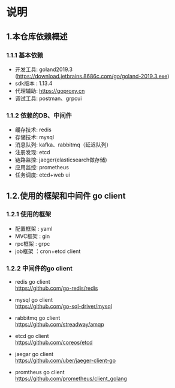 # 说明
## 1.本仓库依赖概述
### 1.1.1 基本依赖
- 开发工具: goland2019.3 (https://download.jetbrains.8686c.com/go/goland-2019.3.exe)
- sdk版本 : 1.13.4
- 代理辅助: https://goproxy.cn
- 调试工具: postman、grpcui

### 1.1.2 依赖的DB、中间件
- 缓存技术: redis
- 存储技术: mysql
- 消息队列: kafka、rabbitmq（延迟队列）
- 注册发现: etcd
- 链路监控: jaeger(elasticsearch做存储)
- 应用监控: prometheus
- 任务调度: etcd+web ui

## 1.2.使用的框架和中间件 go client
### 1.2.1 使用的框架
- 配置框架 : yaml
- MVC框架 : gin
- rpc框架 : grpc
- job框架 ：cron+etcd client

### 1.2.2 中间件的go client
- redis go client<br>
 https://github.com/go-redis/redis
 
- mysql go client<br> 
https://github.com/go-sql-driver/mysql

- rabbitmq go client<br> 
https://github.com/streadway/amqp

- etcd go client<br>
 https://github.com/coreos/etcd

- jaegar go client<br> 
https://github.com/uber/jaeger-client-go

- promtheus go client<br>
https://github.com/prometheus/client_golang
